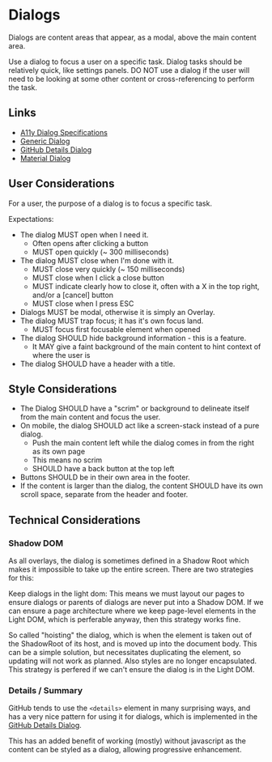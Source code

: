 # Dialogs

Dialogs are content areas that appear, as a modal, above the main content area.

Use a dialog to focus a user on a specific task. Dialog tasks should be relatively quick, like settings panels.
DO NOT use a dialog if the user will need to be looking at some other content or cross-referencing to perform the task.

## Links

- [A11y Dialog Specifications](https://www.w3.org/TR/wai-aria-practices/#dialog_modal)
- [Generic Dialog](https://genericcomponents.netlify.app/generic-dialog/demo/index.html)
- [GitHub Details Dialog](https://github.com/github/details-dialog-element)
- [Material Dialog](https://github.com/material-components/material-components-web-components/tree/master/packages/dialog)

## User Considerations

For a user, the purpose of a dialog is to focus a specific task.

Expectations:

- The dialog MUST open when I need it.
  - Often opens after clicking a button
  - MUST open quickly (~ 300 milliseconds)
- The dialog MUST close when I'm done with it.
  - MUST close very quickly (~ 150 milliseconds)
  - MUST close when I click a close button
  - MUST indicate clearly how to close it, often with a X in the top right, and/or a [cancel] button
  - MUST close when I press ESC
- Dialogs MUST be modal, otherwise it is simply an Overlay.
- The dialog MUST trap focus; it has it's own focus land.
  - MUST focus first focusable element when opened
- The dialog SHOULD hide background information - this is a feature.
  - It MAY give a faint background of the main content to hint context of where the user is
- The dialog SHOULD have a header with a title.

## Style Considerations

- The Dialog SHOULD have a "scrim" or background to delineate itself from the main content and focus the user.
- On mobile, the dialog SHOULD act like a screen-stack instead of a pure dialog.
  - Push the main content left while the dialog comes in from the right as its own page
  - This means no scrim
  - SHOULD have a back button at the top left
- Buttons SHOULD be in their own area in the footer.
- If the content is larger than the dialog, the content SHOULD have its own scroll space, separate from the header and footer.

## Technical Considerations

### Shadow DOM

As all overlays, the dialog is sometimes defined in a Shadow Root which makes it impossible to take up the entire screen. There are two strategies for this:

Keep dialogs in the light dom: This means we must layout our pages to ensure dialogs or parents of dialogs are never put into a Shadow DOM. 
If we can ensure a page architecture where we keep page-level elements in the Light DOM, which is perferable anyway, then this strategy works fine.

So called "hoisting" the dialog, which is when the element is taken out of the ShadowRoot of its host, and is moved up into the document body. 
This can be a simple solution, but necessitates duplicating the element, so updating will not work as planned. Also styles are no longer encapsulated. This
strategy is perfered if we can't ensure the dialog is in the Light DOM.

### Details / Summary

GitHub tends to use the `<details>` element in many surprising ways, and has a very nice pattern for using it for dialogs, which is implemented in the [GitHub Details Dialog](https://github.com/github/details-dialog-element).

This has an added benefit of working (mostly) without javascript as the content can be styled as a dialog, allowing progressive enhancement.

